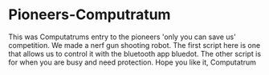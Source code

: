 # Pioneers-Computratum
This was Computatrums entry to the pioneers 'only you can save us' competition.
We made a nerf gun shooting robot.
The first script here is one that allows us to control it with the bluetooth app bluedot.
The other script is for when you are busy and need protection.
Hope you like it,
Computatrum

